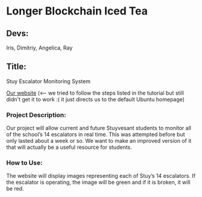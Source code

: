 # Longer Blockchain Iced Tea
## Devs: 
Iris, Dimitriy, Angelica, Ray
## Title: 
Stuy Escalator Monitoring System

[Our website](206.189.227.109) (<-- we tried to follow the steps listed in the tutorial but still didn't get it to work :( it just directs us to the default Ubuntu homepage)

### Project Description: 
Our project will allow current and future Stuyvesant students to monitor all of the school’s 14 escalators in real time. This was attempted before but only lasted about a week or so. We want to make an improved version of it that will actually be a useful resource for students. 

### How to Use: 
The website will display images representing each of Stuy’s 14 escalators. If the escalator is operating, the image will be green and if it is broken, it will be red. 

